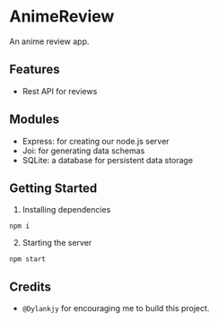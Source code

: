 # AnimeReview

An anime review app.

## Features

- Rest API for reviews

## Modules

- Express: for creating our node.js server
- Joi: for generating data schemas
- SQLite: a database for persistent data storage

## Getting Started

1. Installing dependencies

```node
npm i
```

2. Starting the server

```node
npm start
```

## Credits

- `@Dylankjy` for encouraging me to build this project.
